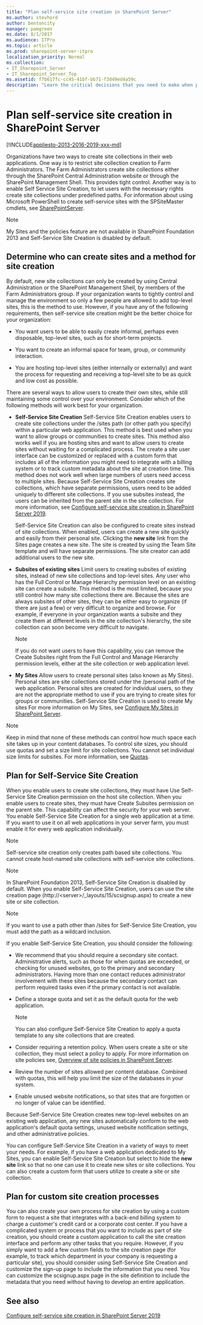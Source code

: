 ```yaml
---
title: "Plan self-service site creation in SharePoint Server"
ms.author: stevhord
author: bentoncity
manager: pamgreen
ms.date: 8/1/2017
ms.audience: ITPro
ms.topic: article
ms.prod: sharepoint-server-itpro
localization_priority: Normal
ms.collection:
- IT_Sharepoint_Server
- IT_Sharepoint_Server_Top
ms.assetid: f7b617fc-cc45-41bf-bb71-f3d49ed4a59c
description: "Learn the critical decisions that you need to make when preparing for Self Service Site creation and management in SharePoint Server."
---
```


# Plan self-service site creation in SharePoint Server

[!INCLUDE[appliesto-2013-2016-2019-xxx-md](../includes/appliesto-2013-2016-2019-xxx-md.md)]
  
Organizations have two ways to create site collections in their web applications. One way is to restrict site collection creation to Farm Administrators. The Farm Administrators create site collections either through the SharePoint Central Administration website or through the SharePoint Management Shell. This provides tight control. Another way is to enable Self Service Site Creation, to let users with the necessary rights create site collections under predefined paths. For information about using Microsoft PowerShell to create self-service sites with the SPSiteMaster cmdlets, see [SharePointServer](https://docs.microsoft.com/en-us/powershell/module/sharepoint-server/?view=sharepoint-ps).
  
> [!NOTE]
> My Sites and the policies feature are not available in SharePoint Foundation 2013 and Self-Service Site Creation is disabled by default. 
  
    
## Determine who can create sites and a method for site creation
<a name="section1"> </a>

By default, new site collections can only be created by using Central Administration or the SharePoint Management Shell, by members of the Farm Administrators group. If your organization wants to tightly control and manage the environment so only a few people are allowed to add top-level sites, this is the method to use. However, if you have any of the following requirements, then self-service site creation might be the better choice for your organization:
  
- You want users to be able to easily create informal, perhaps even disposable, top-level sites, such as for short-term projects.
    
- You want to create an informal space for team, group, or community interaction.
    
- You are hosting top-level sites (either internally or externally) and want the process for requesting and receiving a top-level site to be as quick and low cost as possible.
    
There are several ways to allow users to create their own sites, while still maintaining some control over your environment. Consider which of the following methods will work best for your organization.
  
- **Self-Service Site Creation** Self-Service Site Creation enables users to create site collections under the /sites path (or other path you specify) within a particular web application. This method is best used when you want to allow groups or communities to create sites. This method also works well if you are hosting sites and want to allow users to create sites without waiting for a complicated process. The create a site user interface can be customized or replaced with a custom form that includes all of the information you might need to integrate with a billing system or to track custom metadata about the site at creation time. This method does not work well when large numbers of users need access to multiple sites. Because Self-Service Site Creation creates site collections, which have separate permissions, users need to be added uniquely to different site collections. If you use subsites instead, the users can be inherited from the parent site in the site collection. For more information, see [Configure self-service site creation in SharePoint Server 2019](https://docs.microsoft.com/en-us/SharePoint/sites/configure-self-service-site-creation-in-sharepoint-server-2019). 
    
    Self-Service Site Creation can also be configured to create sites instead of site collections. When enabled, users can create a new site quickly and easily from their personal site. Clicking the **new site** link from the Sites page creates a new site. The site is created by using the Team Site template and will have separate permissions. The site creator can add additional users to the new site. 
    
- **Subsites of existing sites** Limit users to creating subsites of existing sites, instead of new site collections and top-level sites. Any user who has the Full Control or Manage Hierarchy permission level on an existing site can create a subsite. This method is the most limited, because you still control how many site collections there are. Because the sites are always subsites of other sites, they can be either easy to organize (if there are just a few) or very difficult to organize and browse. For example, if everyone in your organization wants a subsite and they create them at different levels in the site collection's hierarchy, the site collection can soon become very difficult to navigate. 
    
    > [!NOTE]
    > If you do not want users to have this capability, you can remove the Create Subsites right from the Full Control and Manage Hierarchy permission levels, either at the site collection or web application level. 
  
- **My Sites** Allow users to create personal sites (also known as My Sites). Personal sites are site collections stored under the /personal path of the web application. Personal sites are created for individual users, so they are not the appropriate method to use if you are trying to create sites for groups or communities. Self-Service Site Creation is used to create My sites For more information on My Sites, see [Configure My Sites in SharePoint Server](../install/configure-my-sites.md). 
    
> [!NOTE]
> Keep in mind that none of these methods can control how much space each site takes up in your content databases. To control site sizes, you should use quotas and set a size limit for site collections. You cannot set individual size limits for subsites. For more information, see [Quotas](plan-site-maintenance-and-management.md#section1). 
  
## Plan for Self-Service Site Creation
<a name="section2"> </a>

When you enable users to create site collections, they must have Use Self-Service Site Creation permission on the host site collection. When you enable users to create sites, they must have Create Subsites permission on the parent site. This capability can affect the security for your web server. You enable Self-Service Site Creation for a single web application at a time. If you want to use it on all web applications in your server farm, you must enable it for every web application individually.
  
> [!NOTE]
> Self-service site creation only creates path based site collections. You cannot create host-named site collections with self-service site collections. 
  
> [!NOTE]
> In SharePoint Foundation 2013, Self-Service Site Creation is disabled by default. When you enable Self-Service Site Creation, users can use the site creation page (http://\<server\>/_layouts/15/scsignup.aspx) to create a new site or site collection. 
  
> [!NOTE]
> If you want to use a path other than /sites for Self-Service Site Creation, you must add the path as a wildcard inclusion. 
  
If you enable Self-Service Site Creation, you should consider the following:
  
- We recommend that you should require a secondary site contact. Administrative alerts, such as those for when quotas are exceeded, or checking for unused websites, go to the primary and secondary administrators. Having more than one contact reduces administrator involvement with these sites because the secondary contact can perform required tasks even if the primary contact is not available.
    
- Define a storage quota and set it as the default quota for the web application.
    
    > [!NOTE]
    > You can also configure Self-Service Site Creation to apply a quota template to any site collections that are created. 
  
- Consider requiring a retention policy. When users create a site or site collection, they must select a policy to apply. For more information on site policies see, [Overview of site policies in SharePoint Server](site-policy-overview.md).
    
- Review the number of sites allowed per content database. Combined with quotas, this will help you limit the size of the databases in your system.
    
- Enable unused website notifications, so that sites that are forgotten or no longer of value can be identified.
    
Because Self-Service Site Creation creates new top-level websites on an existing web application, any new sites automatically conform to the web application's default quota settings, unused website notification settings, and other administrative policies.
  
You can configure Self-Service Site Creation in a variety of ways to meet your needs. For example, if you have a web application dedicated to My Sites, you can enable Self-Service Site Creation but select to hide the **new site** link so that no one can use it to create new sites or site collections. You can also create a custom form that users utilize to create a site or site collection.
  
## Plan for custom site creation processes
<a name="section3"> </a>

You can also create your own process for site creation by using a custom form to request a site that integrates with a back-end billing system to charge a customer's credit card or a corporate cost center. If you have a complicated system or process that you want to include as part of site creation, you should create a custom application to call the site creation interface and perform any other tasks that you require. However, if you simply want to add a few custom fields to the site creation page (for example, to track which department in your company is requesting a particular site), you should consider using Self-Service Site Creation and customize the sign-up page to include the information that you need. You can customize the scsignup.aspx page in the site definition to include the metadata that you need without having to develop an entire application.
  
## See also

[Configure self-service site creation in SharePoint Server 2019](https://docs.microsoft.com/en-us/SharePoint/sites/configure-self-service-site-creation-in-sharepoint-server-2019)
  
